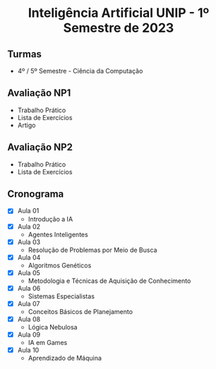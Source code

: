 <h1 align="center">
    Inteligência Artificial UNIP - 1º Semestre de 2023
</h1>


## Turmas
- 4º / 5º Semestre - Ciência da Computação

## Avaliação NP1
- Trabalho Prático
- Lista de Exercícios
- Artigo

## Avaliação NP2
- Trabalho Prático
- Lista de Exercícios

## Cronograma

- [x]  Aula 01
    - Introdução a IA
- [x]  Aula 02
    - Agentes Inteligentes
- [x]  Aula 03
    - Resolução de Problemas por Meio de Busca
- [x]  Aula 04
    - Algoritmos Genéticos
- [x]  Aula 05 
    - Metodologia e Técnicas de Aquisição de Conhecimento
- [x]  Aula 06
    - Sistemas Especialistas
- [x] Aula 07
    - Conceitos Básicos de Planejamento
- [x]  Aula 08
    - Lógica Nebulosa
- [x]  Aula 09
    - IA em Games
- [x]  Aula 10
    - Aprendizado de Máquina

